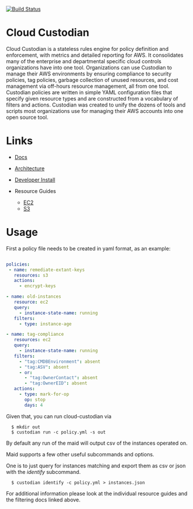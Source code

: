 
[![Build Status](http://maid-dev-ci.cloud.capitalone.com/api/badges/cloud-maid/cloud-maid/status.svg)](http://maid-dev-ci.cloud.capitalone.com/cloud-maid/cloud-maid)

# Cloud Custodian

Cloud Custodian is a stateless rules engine for policy definition and enforcement, with metrics and detailed reporting for AWS. It consolidates many of the enterprise and departmental specific cloud controls organizations have into one tool. Organizations can use Custodian to manage their AWS environments by ensuring compliance to security policies, tag policies, garbage collection of unused resources, and cost management via off-hours resource management, all from one tool. Custodian policies are written in simple YAML configuration files that specify given resource types and are constructed from a vocabulary of filters and actions. Custodian was created to unify the dozens of tools and scripts most organizations use for managing their AWS accounts into one open source tool.

# Links

- [Docs](https://github.com/pages/capitalone/cloud-custodian/)
- [Architecture](docs/architecture.rst)
- [Developer Install](docs/developer.rst)

- Resource Guides
  - [EC2](docs/ec2.rst)
  - [S3](docs/s3.rst)


# Usage

First a policy file needs to be created in yaml format, as an example:


```yaml

policies:
 - name: remediate-extant-keys
   resources: s3
   actions:
     - encrypt-keys

- name: old-instances
   resource: ec2
   query:
     - instance-state-name: running
   filters:
     - type: instance-age

- name: tag-compliance
   resources: ec2
   query:
     - instance-state-name: running
   filters:
     - "tag:CMDBEnvironment": absent
     - "tag:ASV": absent
     - or:
       - "tag:OwnerContact": absent
   	   - "tag:OwnerEID": absent
   actions:
     - type: mark-for-op
       op: stop
       days: 4

```

Given that, you can run cloud-custodian via

```
  $ mkdir out
  $ custodian run -c policy.yml -s out
```
By default any run of the maid will output csv of the instances operated on.


Maid supports a few other useful subcommands and options.

One is to just query for instances matching and export them as csv or json with
the *identify* subcommand.

```
  $ custodian identify -c policy.yml > instances.json
```

For additional information please look at the individual
resource guides and the filtering docs linked above.
